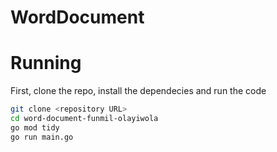 # WordDocument

# Running

First, clone the repo, install the dependecies and run the code

```bash
git clone <repository URL>
cd word-document-funmil-olayiwola  
go mod tidy
go run main.go
```

